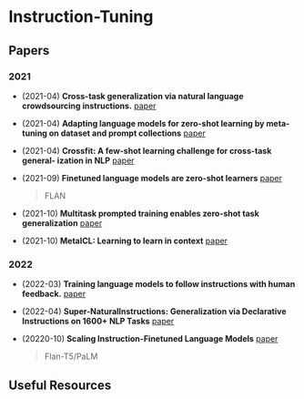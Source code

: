 # Instruction-Tuning

## Papers

### 2021

- (2021-04) **Cross-task generalization via natural language crowdsourcing instructions.** [paper](https://arxiv.org/abs/2104.08773)
- (2021-04) **Adapting language models for zero-shot learning by meta-tuning on dataset and prompt collections** [paper](https://aclanthology.org/2021.findings-emnlp.244/)
- (2021-04) **Crossfit: A few-shot learning challenge for cross-task general- ization in NLP** [paper](https://arxiv.org/abs/2104.08835)

- (2021-09) **Finetuned language models are zero-shot learners** [paper](https://openreview.net/forum?id=gEZrGCozdqR) 

  > FLAN

- (2021-10) **Multitask prompted training enables zero-shot task generalization**  [paper](https://openreview.net/forum?id=9Vrb9D0WI4)

- (2021-10) **MetaICL: Learning to learn in context**  [paper](https://arxiv.org/abs/2110.15943)

### 2022

- (2022-03) **Training language models to follow instructions with human feedback.**  [paper](https://arxiv.org/abs/2203.02155)

- (2022-04) **Super-NaturalInstructions: Generalization via Declarative Instructions on 1600+ NLP Tasks** [paper](https://arxiv.org/abs/2204.07705)

- (20220-10) **Scaling Instruction-Finetuned Language Models**  [paper](https://arxiv.org/pdf/2210.11416.pdf)

  > Flan-T5/PaLM

## Useful Resources


